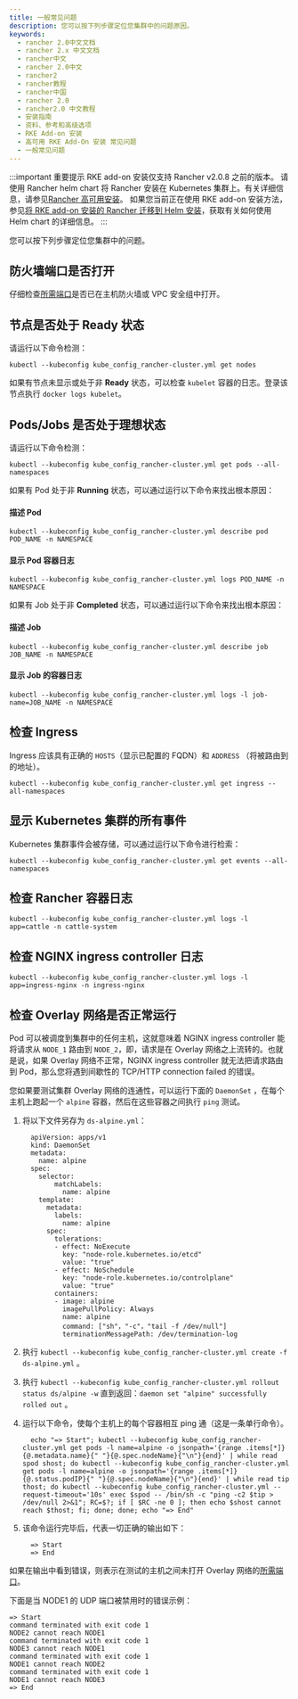 ```yaml
---
title: 一般常见问题
description: 您可以按下列步骤定位您集群中的问题原因。
keywords:
  - rancher 2.0中文文档
  - rancher 2.x 中文文档
  - rancher中文
  - rancher 2.0中文
  - rancher2
  - rancher教程
  - rancher中国
  - rancher 2.0
  - rancher2.0 中文教程
  - 安装指南
  - 资料、参考和高级选项
  - RKE Add-on 安装
  - 高可用 RKE Add-On 安装 常见问题
  - 一般常见问题
---
```


:::important 重要提示
RKE add-on 安装仅支持 Rancher v2.0.8 之前的版本。
请使用 Rancher helm chart 将 Rancher 安装在 Kubernetes 集群上。有关详细信息，请参见[Rancher 高可用安装](/docs/rancher2/installation/k8s-install/_index)。
如果您当前正在使用 RKE add-on 安装方法，参见[将 RKE add-on 安装的 Rancher 迁移到 Helm 安装](/docs/rancher2/installation_new/upgrades-rollbacks/upgrades/migrating-from-rke-add-on/_index)，获取有关如何使用 Helm chart 的详细信息。
:::

您可以按下列步骤定位您集群中的问题。

## 防火墙端口是否打开

仔细检查[所需端口](/docs/rancher2/cluster-provisioning/node-requirements/_index)是否已在主机防火墙或 VPC 安全组中打开。

## 节点是否处于 Ready 状态

请运行以下命令检测：

```
kubectl --kubeconfig kube_config_rancher-cluster.yml get nodes
```

如果有节点未显示或处于非 **Ready** 状态，可以检查 `kubelet` 容器的日志。登录该节点执行 `docker logs kubelet`。

## Pods/Jobs 是否处于理想状态

请运行以下命令检测：

```
kubectl --kubeconfig kube_config_rancher-cluster.yml get pods --all-namespaces
```

如果有 Pod 处于非 **Running** 状态，可以通过运行以下命令来找出根本原因：

#### 描述 Pod

```
kubectl --kubeconfig kube_config_rancher-cluster.yml describe pod POD_NAME -n NAMESPACE
```

#### 显示 Pod 容器日志

```
kubectl --kubeconfig kube_config_rancher-cluster.yml logs POD_NAME -n NAMESPACE
```

如果有 Job 处于非 **Completed** 状态，可以通过运行以下命令来找出根本原因：

#### 描述 Job

```
kubectl --kubeconfig kube_config_rancher-cluster.yml describe job JOB_NAME -n NAMESPACE
```

#### 显示 Job 的容器日志

```
kubectl --kubeconfig kube_config_rancher-cluster.yml logs -l job-name=JOB_NAME -n NAMESPACE
```

## 检查 Ingress

Ingress 应该具有正确的 `HOSTS`（显示已配置的 FQDN）和 `ADDRESS` （将被路由到的地址）。

```
kubectl --kubeconfig kube_config_rancher-cluster.yml get ingress --all-namespaces
```

## 显示 Kubernetes 集群的所有事件

Kubernetes 集群事件会被存储，可以通过运行以下命令进行检索：

```
kubectl --kubeconfig kube_config_rancher-cluster.yml get events --all-namespaces
```

## 检查 Rancher 容器日志

```
kubectl --kubeconfig kube_config_rancher-cluster.yml logs -l app=cattle -n cattle-system
```

## 检查 NGINX ingress controller 日志

```
kubectl --kubeconfig kube_config_rancher-cluster.yml logs -l app=ingress-nginx -n ingress-nginx
```

## 检查 Overlay 网络是否正常运行

Pod 可以被调度到集群中的任何主机，这就意味着 NGINX ingress controller 能将请求从 `NODE_1` 路由到 `NODE_2`，即，请求是在 Overlay 网络之上流转的。也就是说，如果 Overlay 网络不正常，NGINX ingress controller 就无法把请求路由到 Pod，那么您将遇到间歇性的 TCP/HTTP connection failed 的错误。

您如果要测试集群 Overlay 网络的连通性，可以运行下面的 `DaemonSet` ，在每个主机上跑起一个 `alpine` 容器，然后在这些容器之间执行 `ping` 测试。

1. 将以下文件另存为 `ds-alpine.yml`：

   ```
     apiVersion: apps/v1
     kind: DaemonSet
     metadata:
       name: alpine
     spec:
       selector:
           matchLabels:
             name: alpine
       template:
         metadata:
           labels:
             name: alpine
         spec:
           tolerations:
           - effect: NoExecute
             key: "node-role.kubernetes.io/etcd"
             value: "true"
           - effect: NoSchedule
             key: "node-role.kubernetes.io/controlplane"
             value: "true"
           containers:
           - image: alpine
             imagePullPolicy: Always
             name: alpine
             command: ["sh"，"-c"，"tail -f /dev/null"]
             terminationMessagePath: /dev/termination-log
   ```

1. 执行 `kubectl --kubeconfig kube_config_rancher-cluster.yml create -f ds-alpine.yml` 。

1. 执行 `kubectl --kubeconfig kube_config_rancher-cluster.yml rollout status ds/alpine -w` 直到返回：`daemon set "alpine" successfully rolled out` 。

1. 运行以下命令，使每个主机上的每个容器相互 ping 通（这是一条单行命令）。

   ```
     echo "=> Start"; kubectl --kubeconfig kube_config_rancher-cluster.yml get pods -l name=alpine -o jsonpath='{range .items[*]}{@.metadata.name}{" "}{@.spec.nodeName}{"\n"}{end}' | while read spod shost; do kubectl --kubeconfig kube_config_rancher-cluster.yml get pods -l name=alpine -o jsonpath='{range .items[*]}{@.status.podIP}{" "}{@.spec.nodeName}{"\n"}{end}' | while read tip thost; do kubectl --kubeconfig kube_config_rancher-cluster.yml --request-timeout='10s' exec $spod -- /bin/sh -c "ping -c2 $tip > /dev/null 2>&1"; RC=$?; if [ $RC -ne 0 ]; then echo $shost cannot reach $thost; fi; done; done; echo "=> End"
   ```

1. 该命令运行完毕后，代表一切正确的输出如下：

   ```
     => Start
     => End
   ```

如果在输出中看到错误，则表示在测试的主机之间未打开 Overlay 网络的[所需端口](/docs/rancher2/cluster-provisioning/node-requirements/_index)。

下面是当 NODE1 的 UDP 端口被禁用时的错误示例：

```
=> Start
command terminated with exit code 1
NODE2 cannot reach NODE1
command terminated with exit code 1
NODE3 cannot reach NODE1
command terminated with exit code 1
NODE1 cannot reach NODE2
command terminated with exit code 1
NODE1 cannot reach NODE3
=> End
```
